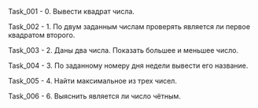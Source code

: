 Task_001 - 0. Вывести квадрат числа.

Task_002 - 1. По двум заданным числам проверять является ли первое квадратом второго.

Task_003 - 2. Даны два числа. Показать большее и меньшее число.

Task_004 - 3. По заданному номеру дня недели вывести его название.

Task_005 - 4. Найти максимальное из трех чисел.

Task_006 - 6. Выяснить является ли число чётным.
